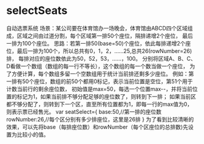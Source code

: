 # selectSeats
自动选票系统
场景：某公司要在体育馆办一场晚会，体育馆由ABCD四个区域组成，区域之间由过道分割，每个区域第一排50个座位，隔排递增2个座位，
    最后一排为100个座位。
思路：若第一排50(base=50)个座位，依此每排递增2个座位，最后一排为100个，所以总共有0，1，2，……25,总共26(rowNumber=26)排，
    每排对应的座位数依此为50，52，53，……，100。
    分别将区域A、B、C、D看做一个数组（数组的每一行不等长），这个数组的每一个数当做一个座位，
    为了方便计算，每个数组多留一个空数组用于统计当前排还剩多少座位。
    例如：第一排有50个座位，数组的前50个都用0标记，表示当前位置是空位，第51个用于计数当前行的剩余座位数，
    初始值是max=50，每选一个位置max--，并将当前位置的标记为1，如果当前排不够分配足够的座位数了，则转到下一排；
    如果当前区都不够分配了，则转到下一个区，直至所有位置都为1，即每一行的max值为0，则表示票已经售光。
    var seatSelect={
        base:50,//第一排的座位数
        rowNumber:26,//每个区分别有多少排座位，这里是26排
    }
    为了看到比较清晰的效果，可以先将base（每排座位数）和rowNumber（每个区座位的总排数)先设置为比较小的值。